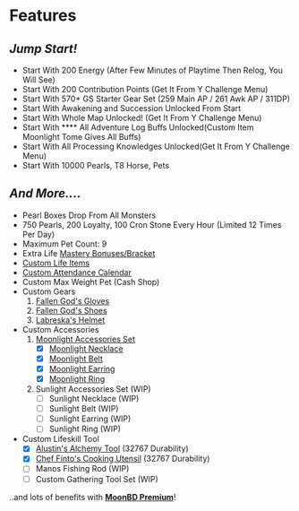 # Features

## _Jump Start!_

* Start With 200 Energy (After Few Minutes of Playtime Then Relog, You Will See)
* Start With 200 Contribution Points (Get It From Y Challenge Menu)
* Start With 570+ GS Starter Gear Set (259 Main AP / 261 Awk AP / 311DP)
* Start With Awakening and Succession Unlocked From Start
* Start With Whole Map Unlocked! (Get It From Y Challenge Menu)
* Start With **** All Adventure Log Buffs Unlocked(Custom Item Moonlight Tome Gives All Buffs)
* Start With All Processing Knowledges Unlocked(Get It From Y Challenge Menu)
* Start With 10000 Pearls, T8 Horse, Pets

## _And More...._

* Pearl Boxes Drop From All Monsters
* 750 Pearls, 200 Loyalty, 100 Cron Stone Every Hour (Limited 12 Times Per Day)
* Maximum Pet Count: 9&#x20;
* Extra Life [Mastery Bonuses/Bracket](../../wiki/lifeskill-mastery-bonus/)
* [Custom Life Items](../../wiki/custom-items-recipes/)
* [Custom Attendance Calendar](../../wiki/daily-attendance-rewards.md)
* Custom Max Weight Pet (Cash Shop)&#x20;
* Custom Gears
  1. [Fallen God's Gloves](../../wiki/custom-gears/fallen-gods-gloves.md)
  2. [Fallen God's Shoes](../../wiki/custom-gears/fallen-gods-shoes.md)
  3. [Labreska's Helmet](../../wiki/custom-gears/labreskas-helmet.md)
* Custom Accessories
  1. [Moonlight Accessories Set](../../wiki/custom-accessories/moonlight-accessories-set/)
     * [x] [Moonlight Necklace](../../wiki/custom-accessories/moonlight-accessories-set/moonlight-necklace.md)
     * [x] [Moonlight Belt](../../wiki/custom-accessories/moonlight-accessories-set/moonlight-belt.md)
     * [x] [Moonlight Earring](../../wiki/custom-accessories/moonlight-accessories-set/moonlight-earring.md)
     * [x] [Moonlight Ring](../../wiki/custom-accessories/moonlight-accessories-set/moonlight-ring.md)
  2. Sunlight Accessories Set (WIP)
     * [ ] Sunlight Necklace (WIP)
     * [ ] Sunlight Belt (WIP)
     * [ ] Sunlight Earring (WIP)
     * [ ] Sunlight Ring (WIP)
* Custom Lifeskill Tool
  * [x] [Alustin's Alchemy Tool](../../wiki/custom-items-recipes/alustins-alchemy-tool.md) (32767 Durability)
  * [x] [Chef Finto's Cooking Utensil](../../wiki/custom-items-recipes/chef-fintos-cooking-utensil.md) (32767 Durability)
  * [ ] Manos Fishing Rod (WIP)
  * [ ] Custom Gathering Tool Set (WIP)

..and lots of benefits with [**MoonBD Premium**](premium.md)!
